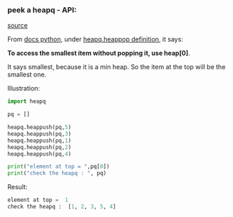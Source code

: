 ### peek a heapq - API:

[source](https://stackoverflow.com/questions/64246136/how-to-access-the-top-element-in-heapq-without-deleting-popping-it-python)


From [docs python](https://docs.python.org/3/library/heapq.html), under [heapq.heappop definition](https://docs.python.org/3/library/heapq.html#heapq.heappop), it says:

**To access the smallest item without popping it, use heap[0]**.

It says smallest, because it is a min heap. So the item at the top will be the smallest one.

Illustration:


```python
import heapq

pq = []

heapq.heappush(pq,5)
heapq.heappush(pq,3)
heapq.heappush(pq,1)
heapq.heappush(pq,2)
heapq.heappush(pq,4)

print("element at top = ",pq[0])
print("check the heapq : ", pq)

```

Result:

```python
element at top =  1                                                                                        
check the heapq :  [1, 2, 3, 5, 4]
```